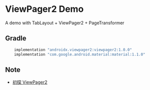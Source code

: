 # ViewPager2 Demo

A demo with TabLayout + ViewPager2 + PageTransformer

## Gradle
```groovy
    implementation "androidx.viewpager2:viewpager2:1.0.0"
    implementation "com.google.android.material:material:1.1.0"
```

## Note
- [初探 ViewPager2](https://hackmd.io/gNwARW0ATu-ZPYj2DC_9BA)